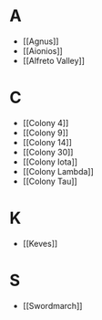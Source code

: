 # A
- [[Agnus]]
- [[Aionios]]
- [[Alfreto Valley]]

# C
- [[Colony 4]]
- [[Colony 9]]
- [[Colony 14]]
- [[Colony 30]]
- [[Colony Iota]]
- [[Colony Lambda]]
- [[Colony Tau]]

# K
- [[Keves]]

# S
- [[Swordmarch]]